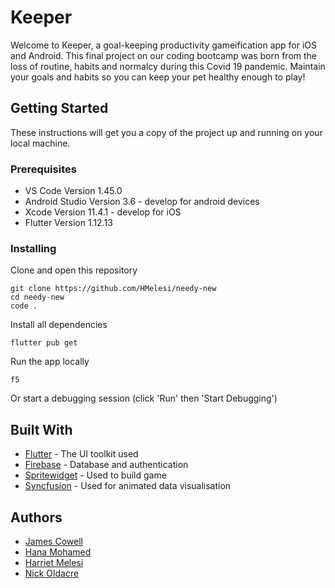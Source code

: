 # Keeper

Welcome to Keeper, a goal-keeping productivity gameification app for iOS and Android. This final project on our coding bootcamp was born from the loss of routine, habits and normalcy during this Covid 19 pandemic. Maintain your goals and habits so you can keep your pet healthy enough to play!

## Getting Started

These instructions will get you a copy of the project up and running on your local machine.

### Prerequisites

* VS Code Version 1.45.0
* Android Studio Version 3.6 - develop for android devices
* Xcode Version 11.4.1 - develop for iOS 
* Flutter Version 1.12.13

### Installing

Clone and open this repository

```
git clone https://github.com/HMelesi/needy-new
cd needy-new
code .
```

Install all dependencies

```
flutter pub get
```

Run the app locally

```
f5 
```
Or start a debugging session (click 'Run' then 'Start Debugging')

## Built With

* [Flutter](https://flutter.dev/) - The UI toolkit used
* [Firebase](https://firebase.google.com/) - Database and authentication
* [Spritewidget](https://www.spritewidget.com/) - Used to build game
* [Syncfusion](https://www.syncfusion.com/) - Used for animated data visualisation


## Authors

* [James Cowell](https://github.com/jamesecowell)
* [Hana Mohamed](https://github.com/Hana008)
* [Harriet Melesi](https://github.com/HMelesi)
* [Nick Oldacre](https://github.com/blueca)
